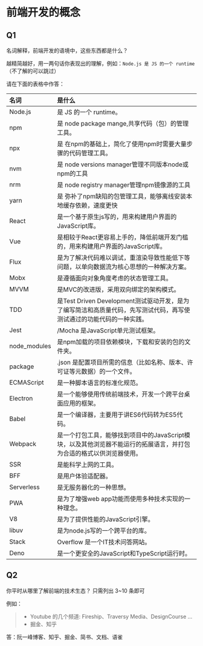 # 前端开发的概念

## Q1

名词解释，前端开发的语境中，这些东西都是什么？

越精简越好，用一两句话你表现出的理解，例如：`Node.js 是 JS 的一个 runtime`  
（不了解的可以跳过）

请在下面的表格中作答：

| 名词           | 是什么               |
| :------------- | :------------------- |
|Node.js           | 是 JS 的一个 runtime。|
|npm            | 是 node package mange,共享代码（包）的管理工具。|
|npx            | 是 在npm的基础上，简化了使用npm时需要大量步骤的代码管理工具。|
|nvm            | 是 node versions manager管理不同版本node或npm的工具|
|nrm            | 是 node registry manager管理npm镜像源的工具|
|yarn           | 是 弥补了npm缺陷的包管理工具，能够离线安装本地缓存依赖，速度更快|
|React           |是一个基于原生js写的，用来构建用户界面的JavaScript库。|
|Vue            | 是相较于React更容易上手的，降低前端开发门槛的，用来构建用户界面的JavaScript库。|
|Flux           | 是为了解决代码难以调试，重渲染导致性能低下等问题，以单向数据流为核心思想的一种解决方案。|
|Mobx           | 是遵循面向对象角度考虑的状态管理工具。|
|MVVM           | 是MVC的改进版，采用双向绑定的架构模式。|
|TDD            | 是Test Driven Development测试驱动开发，是为了编写简洁和高质量代码，先写测试代码，再写使测试通过的功能代码的一种实践。|
|Jest           |/Mocha 是JavaScript单元测试框架。|
|node_modules   | 是npm加载的项目依赖模块，下载和安装的包的文件夹。|
|package        |.json 是配置项目所需的信息（比如名称、版本、许可证等元数据）的一个文件。|
|ECMAScript     | 是一种脚本语言的标准化规范。|
|Electron       | 是一个能够使用传统前端技术，开发一个跨平台桌面应用的框架。|
|Babel          | 是一个编译器，主要用于讲ES6代码转为ES5代码。|
|Webpack        | 是一个打包工具，能够找到项目中的JavaScript模块，以及其他浏览器不能运行的拓展语言，并打包为合适的格式以供浏览器使用。|
|SSR            | 是能科学上网的工具。|
|BFF            | 是用户体验适配器。|
|Serverless     | 是无服务器化的一种思想。|
|PWA            | 是为了增强web app功能而使用多种技术实现的一种理念。|
|V8         | 是为了提供性能的JavaScript引擎。|
|libuv          | 是为node.js写的一个跨平台的库。|
|Stack          | Overflow 是一个IT技术问答网站。|
|Deno           | 是一个更安全的JavaScript和TypeScript运行时。|

## Q2

你平时从哪里了解前端的技术生态？
只需列出 3~10 条即可

例如：

> - Youtube 的几个频道: Fireship、Traversy Media、DesignCourse …
> - 掘金、知乎

答：阮一峰博客、知乎、掘金、简书、文档、语雀
